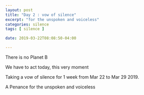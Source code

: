 ```yaml
---
layout: post
title: "Day 2 : vow of silence"
excerpt: "for the unspoken and voiceless"
categories: silence
tags: [ silence ]

date: 2019-03-22T08:08:50-04:00

---
```


There is no Planet B

We have to act today, this very moment

Taking a vow of silence for 1 week from Mar 22 to Mar 29 2019.

A Penance for the unspoken and voiceless
